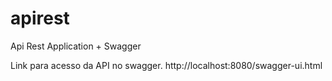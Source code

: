 # apirest
Api Rest Application + Swagger

Link para acesso da API no swagger.
http://localhost:8080/swagger-ui.html
